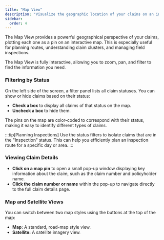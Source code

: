 ```yaml
---
title: "Map View"
description: "Visualize the geographic location of your claims on an interactive map."
sidebar:
  order: 4
---
```


The Map View provides a powerful geographical perspective of your claims, plotting each one as a pin on an interactive map. This is especially useful for planning routes, understanding claim clusters, and managing field inspections.

The Map View is fully interactive, allowing you to zoom, pan, and filter to find the information you need.

### Filtering by Status

On the left side of the screen, a filter panel lists all claim statuses. You can show or hide claims based on their status:

- **Check a box** to display all claims of that status on the map.
- **Uncheck a box** to hide them.

The pins on the map are color-coded to correspond with their status, making it easy to identify different types of claims.

:::tip[Planning Inspections]
Use the status filters to isolate claims that are in the "Inspection" status. This can help you efficiently plan an inspection route for a specific day or area.
:::

### Viewing Claim Details

- **Click on a map pin** to open a small pop-up window displaying key information about the claim, such as the claim number and policyholder name.
- **Click the claim number or name** within the pop-up to navigate directly to the full claim details page.

### Map and Satellite Views

You can switch between two map styles using the buttons at the top of the map:
- **Map:** A standard, road-map style view.
- **Satellite:** A satellite imagery view.